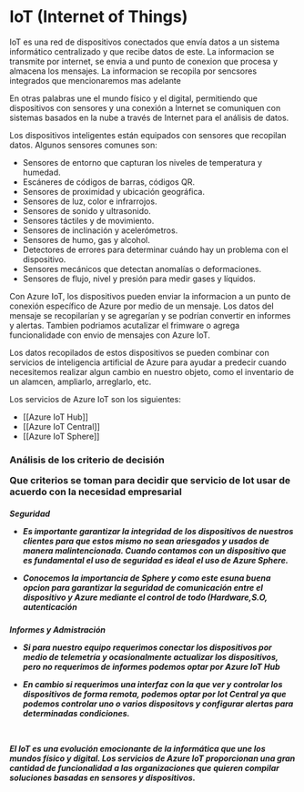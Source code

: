 # IoT (Internet of Things)

IoT es una red de dispositivos conectados que envía datos a un sistema informático centralizado y que recibe datos de este. La informacion se transmite por internet, se envia a und punto de conexion que procesa y almacena los mensajes. La informacion se recopila por sencsores integrados que mencionaremos mas adelante
 
En otras palabras une el mundo físico y el digital, permitiendo que dispositivos con sensores y una conexión a Internet se comuniquen con sistemas basados en la nube a través de Internet para el análisis de datos.

Los dispositivos inteligentes están equipados con sensores que recopilan datos. Algunos sensores comunes son:

-   Sensores de entorno que capturan los niveles de temperatura y humedad.
-   Escáneres de códigos de barras, códigos QR.
-   Sensores de proximidad y ubicación geográfica.
-   Sensores de luz, color e infrarrojos.
-   Sensores de sonido y ultrasonido.
-   Sensores táctiles y de movimiento.
-   Sensores de inclinación y acelerómetros.
-   Sensores de humo, gas y alcohol.
-   Detectores de errores para determinar cuándo hay un problema con el dispositivo.
-   Sensores mecánicos que detectan anomalías o deformaciones.
-   Sensores de flujo, nivel y presión para medir gases y líquidos.

Con Azure IoT, los dispositivos pueden enviar la informacion a un punto de conexión específico de Azure por medio de un mensaje. Los datos del mensaje se recopilarían y se agregarían y se podrían convertir en informes y alertas. Tambien podriamos acutalizar el frimware o agrega funcionalidade con envio de mensajes con Azure IoT.

Los datos recopilados de estos dispositivos se pueden combinar con servicios de inteligencia artificial de Azure para ayudar a predecir cuando necesitemos realizar algun cambio en nuestro objeto, como el inventario de un alamcen, ampliarlo, arreglarlo, etc.

Los servicios de Azure IoT son los siguientes:

- [[Azure IoT Hub]]
- [[Azure IoT Central]] 
- [[Azure IoT Sphere]]

<h3> Análisis de los criterio de decisión

Que criterios se toman para decidir que servicio de Iot usar de acuerdo con la necesidad empresarial 

<h5> Seguridad

- Es importante  garantizar la integridad de los dispositivos de nuestros clientes para que estos mismo no sean ariesgados y usados de manera malintencionada. Cuando contamos con un dispositivo que es fundamental el uso de seguridad es ideal el uso de Azure Sphere.


- _Conocemos la importancia de Sphere y como este esuna buena opcion para garantizar 
	 la seguridad de comunicación entre el dispositivo y Azure mediante el control de todo (Hardware,S.O, autenticación_

<h5> Informes y Admistración

- Si para nuestro equipo requerimos conectar los dispositivos por medio de telemetría y ocasionalmente actualizar los dispositivos, pero no requerimos de informes podemos optar por Azure IoT Hub 

- En cambio si requerimos una interfaz con la que ver y controlar los dispositivos de forma remota, podemos optar por Iot Central ya que podemos controlar uno o varios dispositovs y configurar alertas para determinadas condiciones.

<br>

**El IoT es una evolución emocionante de la informática que une los mundos físico y digital. Los servicios de Azure IoT proporcionan una gran cantidad de funcionalidad a las organizaciones que quieren compilar soluciones basadas en sensores y dispositivos.**



